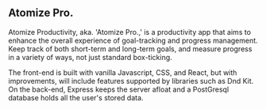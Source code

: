 ## Atomize Pro. 

 Atomize Productivity, aka. 'Atomize Pro.,' is a productivity app that aims to enhance the overall experience of goal-tracking and progress management. Keep track of both short-term and long-term goals, and measure progress in a variety of ways, not just standard box-ticking.
 
 The front-end is built with vanilla Javascript, CSS, and React, but with improvements, will include features supported by libraries such as Dnd Kit. On the back-end, Express keeps the server afloat and a PostGresql database holds all the user's stored data.
